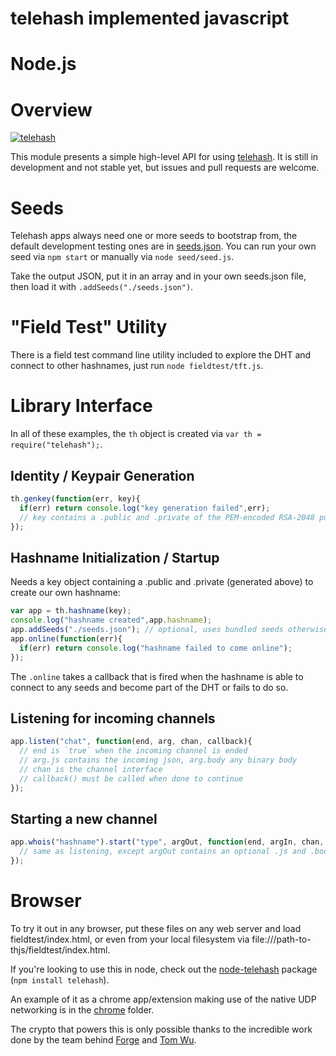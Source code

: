 telehash implemented javascript
=======================================

Node.js
=======

# Overview

[![telehash](https://nodei.co/npm/telehash.png)](https://nodei.co/npm/telehash/)
	
This module presents a simple high-level API for using [telehash](https://github.com/telehash/telehash.org/blob/master/protocol.md). It is still in development and not stable yet, but issues and pull requests are welcome.

# Seeds

Telehash apps always need one or more seeds to bootstrap from, the default development testing ones are in [seeds.json](https://github.com/telehash/thjs/blob/master/seeds.json).  You can run your own seed via `npm start` or manually via `node seed/seed.js`.

Take the output JSON, put it in an array and in your own seeds.json file, then load it with `.addSeeds("./seeds.json")`.

# "Field Test" Utility

There is a field test command line utility included to explore the DHT and connect to other hashnames, just run `node fieldtest/tft.js`.

# Library Interface

In all of these examples, the `th` object is created via `var th = require("telehash");`.

## Identity / Keypair Generation

```js
th.genkey(function(err, key){
  if(err) return console.log("key generation failed",err);
  // key contains a .public and .private of the PEM-encoded RSA-2048 public and private values
});
```

## Hashname Initialization / Startup

Needs a key object containing a .public and .private (generated above) to create our own hashname:

```js
var app = th.hashname(key);
console.log("hashname created",app.hashname);
app.addSeeds("./seeds.json"); // optional, uses bundled seeds otherwise
app.online(function(err){
  if(err) return console.log("hashname failed to come online");
});
```

The `.online` takes a callback that is fired when the hashname is able to connect to any seeds and become part of the DHT or fails to do so.

## Listening for incoming channels

```js
app.listen("chat", function(end, arg, chan, callback){
  // end is `true` when the incoming channel is ended
  // arg.js contains the incoming json, arg.body any binary body
  // chan is the channel interface
  // callback() must be called when done to continue
});
```

## Starting a new channel

```js
app.whois("hashname").start("type", argOut, function(end, argIn, chan, callback){
  // same as listening, except argOut contains an optional .js and .body to be sent in the initial channel request
});
```

Browser
========

To try it out in any browser, put these files on any web server and load fieldtest/index.html, or even from your local filesystem via file:///path-to-thjs/fieldtest/index.html.

If you're looking to use this in node, check out the [node-telehash](https://github.com/telehash/node-telehash) package (`npm install telehash`).

An example of it as a chrome app/extension making use of the native UDP networking is in the [chrome](chrome) folder.

The crypto that powers this is only possible thanks to the incredible work done by the team behind [Forge](https://github.com/digitalbazaar/forge) and [Tom Wu](http://www-cs-students.stanford.edu/~tjw/).
